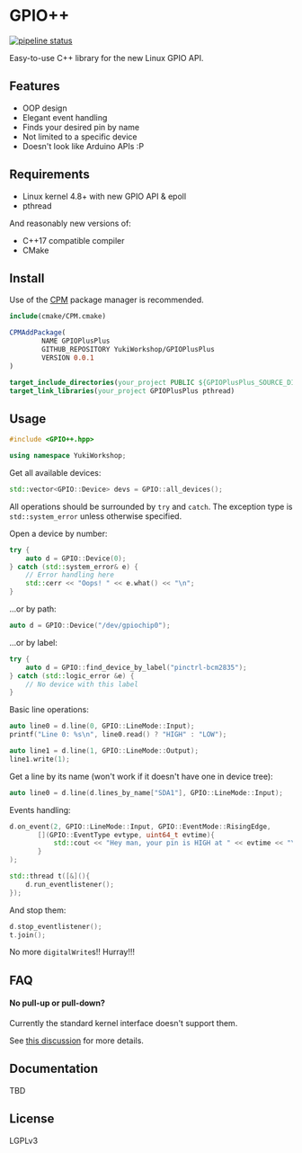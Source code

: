 # GPIO++
[![pipeline status](https://gitlab.com/ReimuNotMoe/GPIOPlusPlus/badges/master/pipeline.svg)](https://gitlab.com/ReimuNotMoe/GPIOPlusPlus/-/commits/master)

Easy-to-use C++ library for the new Linux GPIO API.

## Features
-  OOP design
-  Elegant event handling
-  Finds your desired pin by name
-  Not limited to a specific device
-  Doesn't look like Arduino APIs :P

## Requirements
-  Linux kernel 4.8+ with new GPIO API & epoll
-  pthread

And reasonably new versions of:
-  C++17 compatible compiler
-  CMake

## Install
Use of the [CPM](https://github.com/TheLartians/CPM.cmake) package manager is recommended.

```cmake
include(cmake/CPM.cmake)

CPMAddPackage(
        NAME GPIOPlusPlus
        GITHUB_REPOSITORY YukiWorkshop/GPIOPlusPlus
        VERSION 0.0.1
)

target_include_directories(your_project PUBLIC ${GPIOPlusPlus_SOURCE_DIR})
target_link_libraries(your_project GPIOPlusPlus pthread)
```

## Usage
```cpp
#include <GPIO++.hpp>

using namespace YukiWorkshop;
```

Get all available devices:

```cpp
std::vector<GPIO::Device> devs = GPIO::all_devices();
```

All operations should be surrounded by `try` and `catch`.
The exception type is `std::system_error` unless otherwise specified.

Open a device by number:
```cpp
try {
    auto d = GPIO::Device(0);
} catch (std::system_error& e) {
    // Error handling here
    std::cerr << "Oops! " << e.what() << "\n";
}
```

...or by path:
```cpp
auto d = GPIO::Device("/dev/gpiochip0");
```

...or by label:
```cpp
try {
    auto d = GPIO::find_device_by_label("pinctrl-bcm2835");
} catch (std::logic_error &e) {
    // No device with this label
}
```

Basic line operations:
```cpp
auto line0 = d.line(0, GPIO::LineMode::Input);
printf("Line 0: %s\n", line0.read() ? "HIGH" : "LOW");

auto line1 = d.line(1, GPIO::LineMode::Output);
line1.write(1);
```

Get a line by its name (won't work if it doesn't have one in device tree):
```cpp
auto line0 = d.line(d.lines_by_name["SDA1"], GPIO::LineMode::Input);
```

Events handling:
```cpp
d.on_event(2, GPIO::LineMode::Input, GPIO::EventMode::RisingEdge,
       [](GPIO::EventType evtype, uint64_t evtime){
           std::cout << "Hey man, your pin is HIGH at " << evtime << "\n";
       }
);

std::thread t([&](){
    d.run_eventlistener();
});
```

And stop them:
```cpp
d.stop_eventlistener();
t.join();
```

No more `digitalWrite`s!! Hurray!!!

## FAQ
#### No pull-up or pull-down?
Currently the standard kernel interface doesn't support them.

See [this discussion](https://patchwork.ozlabs.org/patch/1165565/) for more details.

## Documentation
TBD

## License
LGPLv3